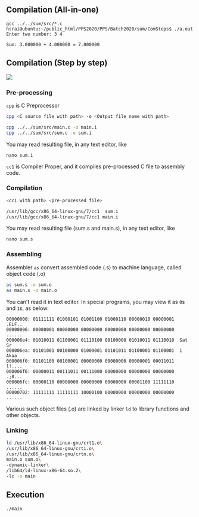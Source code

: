 ## Compilation (All-in-one)

```
gcc ../../sum/src/*.c
hsrai@ubuntu:~/public_html/PPS2020/PPS/Batch2020/sum/ComSteps$ ./a.out 
Enter two number: 3 4

Sum: 3.000000 + 4.000000 = 7.000000
```

## Compilation (Step by step)

[![](https://mermaid.ink/img/eyJjb2RlIjoiZ3JhcGggVERcbiAgICBEb3RDX0ZpbGVbL1wibWFpbi5jPGJyLz5Tb3VyY2UgQ29kZSBGaWxlXCIvXSAtLT4gY3BwW1tcIlByZS1wcm9jZXNzb3JcIl1dXG4gICAgRG90SF9GaWxlc1svXCJtYWluLmg8YnIvPnN0ZGlvLmg8YnIvPiNpbmNsdWRlZDxici8-aGVhZGVyIGZpbGVzXCIvXSAtLT4gY3BwXG4gICAgY3BwIC0tPiBEb3RJX0ZpbGVbL1wibWFpbi5pPGJyLz5FeHBhbmRlZDxici8-U291cmNlIENvZGU8YnIvPkZpbGVcIi9dXG4gICAgRG90SV9GaWxlIC0tPiBDb21waWxlcltbXCJDb21waWxlclwiXV1cbiAgICBDb21waWxlciAtLT4gRG90U19GaWxlWy9cIm1haW4uczxici8-QXNzZW1ibGVyIEZpbGVcIi9dXG4gICAgRG90U19GaWxlIC0tPiBBc3NlbWJsZXJbW1wiQXNzZW1ibGVyXCJdXVxuICAgIEFzc2VtYmxlciAtLT4gRG90T19GaWxlWy9cIm1haW4ubzxici8-T2JqZWN0IENvZGUgRmlsZVwiL11cbiAgICBEb3RPX0ZpbGUgLS0-IExpbmtlcltbXCJMaW5rZXJcIl1dXG4gICAgTGlicmFyeUZ1bmNbL1wiTGlicmFyeSBGdW5jdGlvbnNcIi9dIC0tPiBMaW5rZXJbW1wiTGlua2VyXCJdXVxuICAgIExpbmtlciAtLT4gRXhlX0ZpbGVbL1wiYS5vdXQgb3IgbWFpbiBvciBtYWluLmV4ZTxici8-RXhlY3V0YWJsZSBGaWxlXCIvXVxuIiwibWVybWFpZCI6W10sInVwZGF0ZUVkaXRvciI6ZmFsc2V9)](https://mermaid-js.github.io/mermaid-live-editor/#/edit/eyJjb2RlIjoiZ3JhcGggVERcbiAgICBEb3RDX0ZpbGVbL1wibWFpbi5jPGJyLz5Tb3VyY2UgQ29kZSBGaWxlXCIvXSAtLT4gY3BwW1tcIlByZS1wcm9jZXNzb3JcIl1dXG4gICAgRG90SF9GaWxlc1svXCJtYWluLmg8YnIvPnN0ZGlvLmg8YnIvPiNpbmNsdWRlZDxici8-aGVhZGVyIGZpbGVzXCIvXSAtLT4gY3BwXG4gICAgY3BwIC0tPiBEb3RJX0ZpbGVbL1wibWFpbi5pPGJyLz5FeHBhbmRlZDxici8-U291cmNlIENvZGU8YnIvPkZpbGVcIi9dXG4gICAgRG90SV9GaWxlIC0tPiBDb21waWxlcltbXCJDb21waWxlclwiXV1cbiAgICBDb21waWxlciAtLT4gRG90U19GaWxlWy9cIm1haW4uczxici8-QXNzZW1ibGVyIEZpbGVcIi9dXG4gICAgRG90U19GaWxlIC0tPiBBc3NlbWJsZXJbW1wiQXNzZW1ibGVyXCJdXVxuICAgIEFzc2VtYmxlciAtLT4gRG90T19GaWxlWy9cIm1haW4ubzxici8-T2JqZWN0IENvZGUgRmlsZVwiL11cbiAgICBEb3RPX0ZpbGUgLS0-IExpbmtlcltbXCJMaW5rZXJcIl1dXG4gICAgTGlicmFyeUZ1bmNbL1wiTGlicmFyeSBGdW5jdGlvbnNcIi9dIC0tPiBMaW5rZXJbW1wiTGlua2VyXCJdXVxuICAgIExpbmtlciAtLT4gRXhlX0ZpbGVbL1wiYS5vdXQgb3IgbWFpbiBvciBtYWluLmV4ZTxici8-RXhlY3V0YWJsZSBGaWxlXCIvXVxuIiwibWVybWFpZCI6W10sInVwZGF0ZUVkaXRvciI6ZmFsc2V9)

### Pre-processing

`cpp` is C Preprocessor

```sh
cpp <C source file with path> -o <Output file name with path>

cpp ../../sum/src/main.c -o main.i
cpp ../../sum/src/sum.c -o sum.i
```
You may read resulting file, in any text editor, like

```
nano sum.i
```

`cc1` is Compiler Proper, and it compiles pre-processed C file to assembly
code.

### Compilation

```sh
<cc1 with path> <pre-processed file>

/usr/lib/gcc/x86_64-linux-gnu/7/cc1  sum.i 
/usr/lib/gcc/x86_64-linux-gnu/7/cc1 main.i 
```

You may read resulting file (sum.s and main.s), in any text editor, like


```
nano sum.s
```

### Assembling

Assembler `as` convert assembled code (.s) to machine language, called object
code (.o)

```sh
as sum.s -o sum.o
as main.s -o main.o
```

You can't read it in text editor. In special programs, you may view it as
`0`s and `1`s, as below:

```
00000000: 01111111 01000101 01001100 01000110 00000010 00000001  .ELF..
00000006: 00000001 00000000 00000000 00000000 00000000 00000000  ......
000006e4: 01010011 01100001 01110100 00100000 01010011 01110010  Sat Sr
000006ea: 01101001 00100000 01000001 01101011 01100001 01100001  i Akaa
000006f0: 01101100 00100001 00000000 00000000 00000001 00011011  l!....
000006f6: 00000011 00111011 00111000 00000000 00000000 00000000  .;8...
000006fc: 00000110 00000000 00000000 00000000 00001100 11111110  ......
00000702: 11111111 11111111 10000100 00000000 00000000 00000000  ......
```

Various such object files (.o) are linked by linker `ld` to library
functions and other objects.

### Linking

```sh
ld /usr/lib/x86_64-linux-gnu/crt1.o\
/usr/lib/x86_64-linux-gnu/crti.o\
/usr/lib/x86_64-linux-gnu/crtn.o\
main.o sum.o\
-dynamic-linker\
/lib64/ld-linux-x86-64.so.2\
-lc -o main
```

## Execution

```sh
./main
```